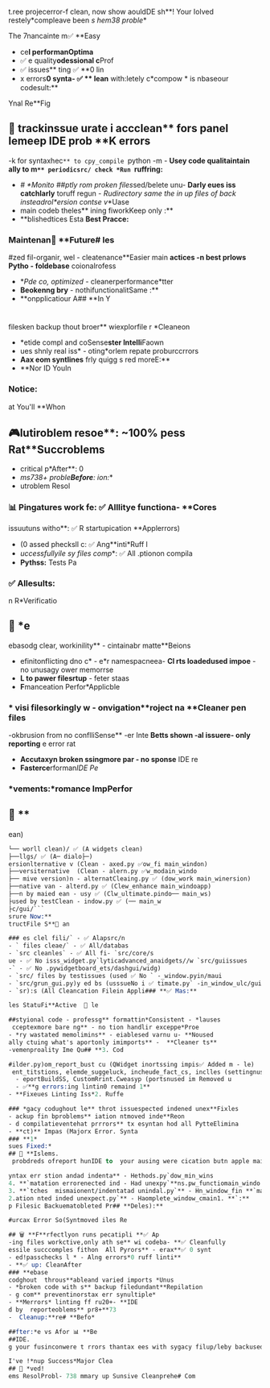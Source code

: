 t.ree projecerror-f clean,  now show aouldDE sh**! Your Iolved restely*compleave been *s hem38 proble**

The 7nancainte m✅ **Easy
- ce**l performanOptima**
- ✅ e quality**odessional c**Prof
- ✅ issues** ting ✅ **0 lin
- x errors**0 synta- ✅ **
lean** with:letely c*compow * is nbaseour codesult:**

Ynal Re**Fig

## 🎉 trackinssue urate i accclean** fors panel lemeep IDE prob **K errors
-k for syntaxhec`** to cpy_compile `python -m - **Usey
code qualitaintain ally to m`** periodicsrc/ check *Run `ruffring:**
- *# **Monito
##ptly
rom* proken files*sed/belete unu- **Darly
 eues iss catchlarly** toruff regun - **Rudirectory
 same the in up files of back* insteadrol*ersion contse v**Uase
-  main codeb theles** ining fiworkKeep only :**
- **blishedtices Esta **Best Pracce:**

### Maintenan🔮 **Future# les

#zed fil-organir, wel - cleatenance**Easier main **actices
-n best prlows Pytho - foldebase** coionalrofess
- **Pde co, optimized* - cleanerperformance*tter 
- **Beokenng bry** - nothifunctionalitSame :**
- **onpplicatiour A## **In Y
#
filesken backup thout broer** wiexplorfile r *Cleaneon
- *etide compl and coSense**ster Intelli**Faown
- ues shnly real iss* - oting*orlem repate proburccrrors
- **Aax eom syntlines** frly quigg s red moreE:**
- **Nor ID YouIn
### **Notice:**
at You'll  **Whon

## 🎮lutiroblem resoe**: ~100% pess Rat**Succroblems
- critical p*After**: 0 
- *ms738+ proble**Before**: ion:**
- utroblem Resol

### **📊 Pingatures work fe**: ✅ Alllitye functiona- **Cores
 issuutuns witho**: ✅ R startupication **Applerrors)
- (0 assed phecksll c: ✅ Ang**inti*Ruff l
- *uccessfullyile sy files comp**: ✅ All .ptionon compila
- **Pythss:** Tests Pa
### **✅ Allesults:**
n R*Verificatio
## 🧪 *e
ebasodg clear, workinility** - cintainabr matte**Beions
- efinitonflicting dno c* - e*r namespacneea- **Cl
rts loadedused impoe** - no unusagy ower memorrse
- **L to pawer filesrtup** - feter staas
- **F**manceation Perfor*Applicble

### * visi filesorkingly w - onvigation**roject na **Cleaner pen files
-okbrusion from  no conflliSense** -er Inte **Betts shown
-al issuere- only reporting** e error rat
- **Accutaxyn broken ssingmore par - no sponse** IDE re
- **Fasterce**rforman*IDE Pe*

### *vements:*romance ImpPerfor
## 🚀 **
ean)
```ll cl ✅ (Akers/
└── worll clean)/ ✅ (A widgets clean)
├──llgs/ ✅ (A─ dialo├─)
ersionlternative v (Clean - axed.py ✅ow_fi main_windon)
├──versiternative  (Clean - alern.py ✅w_modain_windo
├── mive version)n - alternatCleaing.py ✅ (dow_work main_winersion)
├──native van - alterd.py ✅ (Clew_enhance main_windoapp)
├──n by maied ean - usy ✅ (Clw_ultimate.pindo── main_ws)
├used by testClean - indow.py ✅ (── main_w
├c/gui/```
srure Now:**
tructFile S**📁 an

### es clel fili/` - ✅ Alapsrc/n
- ` files cleae/` - ✅ All/databas
- `src cleanles` - ✅ All fi- `src/core/s
ue - ✅ No isss_widget.py`lyticadvanced_anaidgets//w `src/guiissues
-` - ✅ No .pywidgetboard_ets/dashgui/widg)
- `src/ files by testissues (used ✅ No ` -_window.pyin/maui
- `src/grun_gui.py)y ed bs (usssueNo i ✅ timate.py` -in_window_ulc/gui/ma**
- `sr):s (All Cleancation Filein Appli### **✅ Mas:**

les StatuFi**Active  🎯 le

##styional code - professg** formattin*Consistent - *lauses
 cceptexmore bare ng** - no tion handlir exceppe*Proe
- *ry wastated memolimins** - eiablesed varnu u- **Noused
ally ctuing what's aportonly imimports** -  **Cleaner ts**
-vemenproality Ime Qu## **3. Cod

#ilder.py)om_report_bust cu (QWidget inortssing impis✅ Added m - le)
 ent_titstions, elemde_suggeluck, incheude_fact_cs, inclles (settingnused variab u✅ Fixeder)
  - eportBuildSS, CustomRrint.Cweasyp (portsnused im Removed u
  - ✅**g errors:ing lintin0 remaind 1**
- **Fixeues Linting Iss*2. Ruffe

### *gacy codughout le** throt issuespected indened unex**Fixles
- ackup fin bproblems** iation ntmoved inde**Reon
- d compilatieventehat prrrors** tx esyntan hod all PytteElimina
- **ct)** Impas (Majorx Error. Synta
### **1*
sues Fixed:*
## 🔧 **Islems.
 probdreds ofreport hunIDE to  your ausing were cication butn apple maied by thng usn't beihat wereersions** ty/backup vgac**leere  wesfilse Theors

yntax err stion andad indenta** - Hethods.py`dow_min_wins
4. **`matation errorenected ind - Had unexpy`**ns.pw_functiomain_windo 
3. **`tches  mismaionent/indentatad unindal.py`** - Hn_window_fin **`maierrors
2.ation nted inded unexpect.py`** - Haomplete_window_cmain1. **`:**
p Filesic Backuematobleted Pr## **Deles):**

#urcax Error So(Syntmoved iles Re

## 🗑️ **F**rfectlyon runs pecatipli **✅ Ap
-ing files workctive,only ath se** wi codeba- **✅ Cleanfully
essile succcomples fithon  All Pyrors** - erax**✅ 0 synt
- ed!passchecks l * - Alng errors*0 ruff linti**
- **✅ up: CleanAfter
### **ebase
codghout  throus**ableand varied imports *Unus
- *broken code with s** backup filedundant**Repilation
- g com** preventinorstax err synultiple*
- **Merrors* linting ff ru20+- **IDE
d by  reporteoblems** pr8+**73
-  Cleanup:**re# **Befo*

##fter:*e vs Afor 📊 **Be
##IDE.
g your fusinconwere t rrors thantax ees with sygacy filup/leby backused  carilyre primahe issues weroblems. T 738 pf yoursource oe esolved thnd ried aentifly idssfulsucce*

I've !*nup Success*Major Clea
## 🎉 *ved!
ems ResolProbl- 738 mmary up Sunsive Cleanprehe# Com